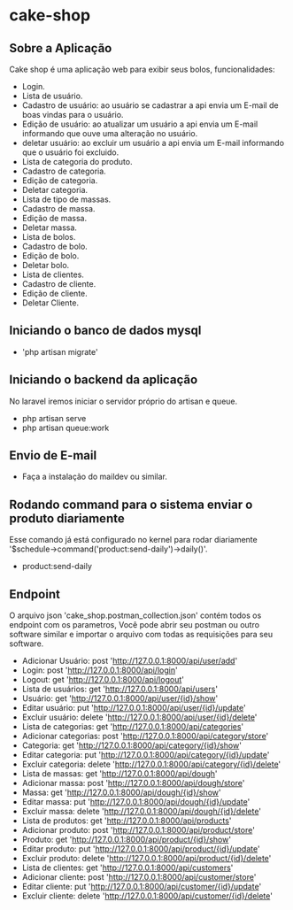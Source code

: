 # cake-shop
## Sobre a Aplicação

Cake shop é uma aplicação web para exibir seus bolos, funcionalidades:

- Login.
- Lista de usuário.
- Cadastro de usuário: ao usuário se cadastrar a api envia um E-mail de boas vindas para o usuário.
- Edição de usuário: ao atualizar um usuário a api envia um E-mail informando que ouve uma alteração no usuário.
- deletar usuário: ao excluir um usuário a api envia um E-mail informando que o usuário foi excluido.
- Lista de categoria do produto.
- Cadastro de categoria.
- Edição de categoria.
- Deletar categoria.
- Lista de tipo de massas.
- Cadastro de massa.
- Edição de massa.
- Deletar massa.
- Lista de bolos.
- Cadastro de bolo.
- Edição de bolo.
- Deletar bolo.
- Lista de clientes.
- Cadastro de cliente.
- Edição de cliente.
- Deletar Cliente. 

## Iniciando o banco de dados mysql
- 'php artisan migrate'

## Iniciando o backend da aplicação
No laravel iremos iniciar o servidor próprio do artisan e queue.
- php artisan serve
- php artisan queue:work

## Envio de E-mail
- Faça a instalação do maildev ou similar.

## Rodando command para o sistema enviar o produto diariamente
Esse comando já está configurado no kernel para rodar diariamente '$schedule->command('product:send-daily')->daily()'.
- product:send-daily

## Endpoint
O arquivo json 'cake_shop.postman_collection.json' contém todos os endpoint com os parametros, 
Você pode abrir seu postman ou outro software similar e importar o arquivo com todas as requisições
para seu software.
- Adicionar Usuário: post 'http://127.0.0.1:8000/api/user/add'
- Login: post 'http://127.0.0.1:8000/api/login'
- Logout: get 'http://127.0.0.1:8000/api/logout'
- Lista de usuários: get 'http://127.0.0.1:8000/api/users'
- Usuário: get 'http://127.0.0.1:8000/api/user/{id}/show'
- Editar usuário: put 'http://127.0.0.1:8000/api/user/{id}/update'
- Excluir usuário: delete 'http://127.0.0.1:8000/api/user/{id}/delete'
- Lista de categorias: get 'http://127.0.0.1:8000/api/categories'
- Adicionar categorias: post 'http://127.0.0.1:8000/api/category/store'
- Categoria: get 'http://127.0.0.1:8000/api/category/{id}/show'
- Editar categoria: put 'http://127.0.0.1:8000/api/category/{id}/update'
- Excluir categoria: delete 'http://127.0.0.1:8000/api/category/{id}/delete'
- Lista de massas: get 'http://127.0.0.1:8000/api/dough'
- Adicionar massa: post 'http://127.0.0.1:8000/api/dough/store'
- Massa: get 'http://127.0.0.1:8000/api/dough/{id}/show'
- Editar massa: put 'http://127.0.0.1:8000/api/dough/{id}/update'
- Excluir massa: delete 'http://127.0.0.1:8000/api/dough/{id}/delete'
- Lista de produtos: get 'http://127.0.0.1:8000/api/products'
- Adicionar produto: post 'http://127.0.0.1:8000/api/product/store'
- Produto: get 'http://127.0.0.1:8000/api/product/{id}/show'
- Editar produto: put 'http://127.0.0.1:8000/api/product/{id}/update'
- Excluir produto: delete 'http://127.0.0.1:8000/api/product/{id}/delete'
- Lista de clientes: get 'http://127.0.0.1:8000/api/customers'
- Adicionar cliente: post 'http://127.0.0.1:8000/api/customer/store'
- Editar cliente: put 'http://127.0.0.1:8000/api/customer/{id}/update'
- Excluir cliente: delete 'http://127.0.0.1:8000/api/customer/{id}/delete'
